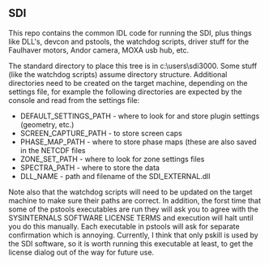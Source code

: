 SDI
------------

This repo contains the common IDL code for running the SDI, plus things like DLL's, 
devcon and pstools, the watchdog scripts, driver stuff for the Faulhaver motors, 
Andor camera, MOXA usb hub, etc. 

The standard directory to place this tree is in c:\users\sdi3000\. Some stuff (like
the watchdog scripts) assume directory structure. Additional directories need to be 
created on the target machine, depending on the settings file, for example the 
following directories are expected by the console and read from the settings file:

* DEFAULT_SETTINGS_PATH - where to look for and store plugin settings (geometry, etc.)             
* SCREEN_CAPTURE_PATH - to store screen caps                   
* PHASE_MAP_PATH - where to store phase maps (these are also saved in the NETCDF files
* ZONE_SET_PATH - where to look for zone settings files 
* SPECTRA_PATH - where to store the data
* DLL_NAME  - path and filename of the SDI_EXTERNAL.dll

Note also that the watchdog scripts will need to be updated on the target machine to 
make sure their paths are correct. In addition, the forst time that some of the pstools
executables are run they will ask you to agree with the SYSINTERNALS SOFTWARE LICENSE TERMS
and execution will halt until you do this manually. Each executable in pstools will ask
for separate confirmation which is annoying. Currently, I think that only pskill is used 
by the SDI software, so it is worth running this executable at least, to get the license
dialog out of the way for future use. 

 
